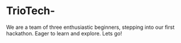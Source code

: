 # TrioTech-
We are a team of three enthusiastic beginners, stepping into our first hackathon. Eager to learn and explore. Lets go!
